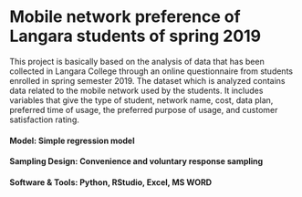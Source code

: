 # Mobile network preference of Langara students of spring 2019

This project is basically based on the analysis of data that has been collected in Langara College through an online questionnaire from students enrolled in spring semester 2019. The dataset which is analyzed contains data related to the mobile network used by the students. It includes variables that give the type of student, network name, cost, data plan, preferred time of usage, the preferred purpose of usage, and customer satisfaction rating.

#### Model: Simple regression model
#### Sampling Design: Convenience and voluntary response sampling
#### Software & Tools: Python, RStudio, Excel, MS WORD
